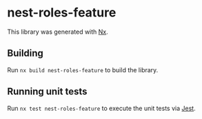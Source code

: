 # nest-roles-feature

This library was generated with [Nx](https://nx.dev).

## Building

Run `nx build nest-roles-feature` to build the library.

## Running unit tests

Run `nx test nest-roles-feature` to execute the unit tests via [Jest](https://jestjs.io).
